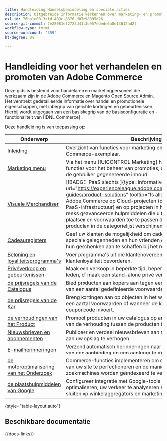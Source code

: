 ```yaml
---
title: Handleiding Handelsbemiddeling en speciale acties
description: Uitgebreide informatie verkennen over marketing- en promotiefuncties in Adobe Commerce, waaronder gerichte kortingen en evenementen.
exl-id: 76ba1e08-3afd-409c-8376-d07e98095d26
source-git-commit: 7e28081ef2723d4113b957edede6a8e13612ad2f
workflow-type: tm+mt
source-wordcount: '359'
ht-degree: 0%

---
```


# Handleiding voor het verhandelen en promoten van Adobe Commerce

Deze gids is bestemd voor handelaren en marketingpersoneel die werkzaam zijn in de Adobe Commerce en Magento Open Source Admin. Het verstrekt gedetailleerde informatie over handel en promotionele eigenschappen, met inbegrip van gerichte kortingen en gebeurtenissen. Hierbij wordt uitgegaan van een basisbegrip van de basisconfiguratie en -functionaliteit van [!DNL Commerce] .

Deze handleiding is van toepassing op:

| Onderwerp | Beschrijving |
| ------- | ----------- |
| [ Inleiding ](introduction.md) | Overzicht van functies voor marketing en promotie met een Commerce-exemplaar. |
| [ Marketing menu ](marketing-menu.md) | Via het menu [!UICONTROL Marketing] hebt u toegang tot meerdere functies voor het beheer van promoties, communicatie, SEO en door de gebruiker gegenereerde inhoud. |
| [ Visuele Merchandiser ](visual-merchandiser.md) | [!BADGE &#x200B; PaaS slechts &#x200B;]{type=Informative url="https://experienceleague.adobe.com/en/docs/commerce/user-guides/product-solutions" tooltip="Is alleen van toepassing op Adobe Commerce op Cloud-projecten (door Adobe beheerde PaaS-infrastructuur) en op projecten in het veld."} Onderzoek deze reeks geavanceerde hulpmiddelen die u toestaat om producten te plaatsen en voorwaarden toe te passen die bepalen welke producten in de categorielijst verschijnen. |
| [ Cadeauregisters ](gift-registries.md) | Geef uw klanten de mogelijkheid om cadeauregisters te maken voor speciale gelegenheden en hun vrienden en familie uit te nodigen om hun geschenken aan te schaffen bij het register van geschenken. |
| [ Beloning en loyaliteitsprogramma&#39;s ](rewards-loyalty.md) | Voer programma&#39;s uit die klantenovereenkomst drijven en klantenloyaliteit bevorderen. |
| [ Privéverkoop en gebeurtenissen ](events-private-sales.md) | Maak een verkoop in beperkte tijd, beperk de verkoop tot specifieke leden, of maak een stand-alone privé verkooppagina. |
| [ de prijsregels van de Catalogus ](price-rules-catalog.md) | Bied producten aan kopers aan tegen een verlaagde prijs op basis van een aantal gedefinieerde voorwaarden. |
| [ de prijsregels van de Kar ](price-rules-cart.md) | Breng kortingen aan op objecten in het winkelwagentje op basis van een aantal voorwaarden of wanneer de klant een geldige couponcode invoert. |
| [ de verhoudingen van het Product ](product-relationships.md) | Promoot producten in uw catalogus op andere pagina&#39;s door de aard van de verhouding tussen de producten te bepalen. |
| [ Nieuwsbrieven en abonnementen ](newsletters.md) | Publiceer en verdeel nieuwsbrieven aan abonneeklanten om verkeer aan uw opslag te verhogen. |
| [ E-mailherinneringen ](email-reminder-rules.md) | Verzend automatisch herinneringen naar klanten om te profiteren van een aanbieding en een aankoop te doen. |
| [ de motoroptimalisering van het Onderzoek ](seo-overview.md) | Commerce-functies implementeren om de inhoud en presentatie van uw site te perfectioneren en de manier waarop de pagina&#39;s door zoekmachines worden geïndexeerd te verbeteren. |
| [ de plaatshulpmiddelen van Google ](google-tools.md) | Configureer integratie met Google-tools om uw inhoud te optimaliseren, uw verkeer te analyseren en uw catalogus aan te sluiten op winkelaggregators en marketinglocaties. |

{style="table-layout:auto"}

## Beschikbare documentatie

{{docs-links}}
